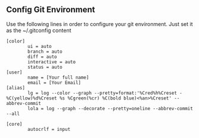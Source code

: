 ## Config Git Environment ##

Use the following lines in order to configure your git environment.
Just set it as the ~/.gitconfig content


```
[color]
        ui = auto
        branch = auto
        diff = auto
        interactive = auto
        status = auto
[user]
        name = [Your full name]
        email = [Your Email]
[alias]
        lg = log --color --graph --pretty=format:'%Cred%h%Creset -%C(yellow)%d%Creset %s %Cgreen(%cr) %C(bold blue)<%an>%Creset' --abbrev-commit
        lola = log --graph --decorate --pretty=oneline --abbrev-commit --all

[core]
        autocrlf = input
```